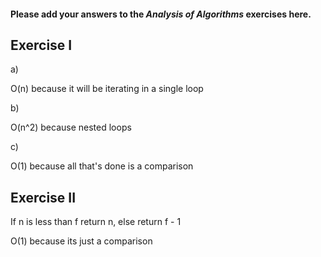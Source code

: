 #### Please add your answers to the ***Analysis of  Algorithms*** exercises here.

## Exercise I

a)

O(n) because it will be iterating in a single loop

b)

O(n^2) because nested loops

c)

O(1) because all that's done is a comparison

## Exercise II

If n is less than f return n, else return f - 1

O(1) because its just a comparison